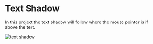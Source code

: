# Text Shadow
 
 In this project the text shadow will follow where the mouse pointer is if above the text.

![text shadow](https://user-images.githubusercontent.com/66093149/121389504-64246d00-c944-11eb-977a-463d3f0ac26d.png)


